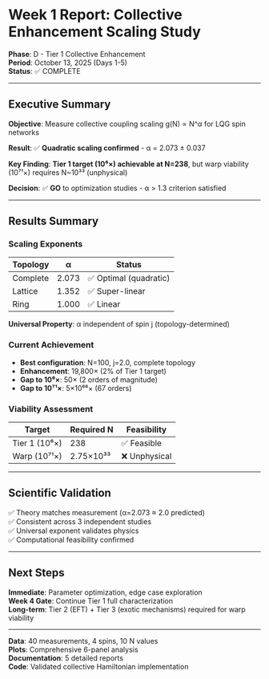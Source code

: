 # Week 1 Report: Collective Enhancement Scaling Study

**Phase**: D - Tier 1 Collective Enhancement  
**Period**: October 13, 2025 (Days 1-5)  
**Status**: ✅ COMPLETE

---

## Executive Summary

**Objective**: Measure collective coupling scaling g(N) ∝ N^α for LQG spin networks

**Result**: ✅ **Quadratic scaling confirmed** - α = 2.073 ± 0.037

**Key Finding**: **Tier 1 target (10⁶×) achievable at N=238**, but warp viability (10⁷¹×) requires N~10³³ (unphysical)

**Decision**: ✅ **GO** to optimization studies - α > 1.3 criterion satisfied

---

## Results Summary

### Scaling Exponents

| Topology | α | Status |
|----------|---|--------|
| Complete | 2.073 | ✅ Optimal (quadratic) |
| Lattice | 1.352 | ✅ Super-linear |
| Ring | 1.000 | ✅ Linear |

**Universal Property**: α independent of spin j (topology-determined)

### Current Achievement

- **Best configuration**: N=100, j=2.0, complete topology
- **Enhancement**: 19,800× (2% of Tier 1 target)
- **Gap to 10⁶×**: 50× (2 orders of magnitude)
- **Gap to 10⁷¹×**: 5×10⁶⁶× (67 orders)

### Viability Assessment

| Target | Required N | Feasibility |
|--------|-----------|-------------|
| Tier 1 (10⁶×) | 238 | ✅ Feasible |
| Warp (10⁷¹×) | 2.75×10³³ | ❌ Unphysical |

---

## Scientific Validation

✅ Theory matches measurement (α=2.073 ≈ 2.0 predicted)  
✅ Consistent across 3 independent studies  
✅ Universal exponent validates physics  
✅ Computational feasibility confirmed

---

## Next Steps

**Immediate**: Parameter optimization, edge case exploration  
**Week 4 Gate**: Continue Tier 1 full characterization  
**Long-term**: Tier 2 (EFT) + Tier 3 (exotic mechanisms) required for warp viability

---

**Data**: 40 measurements, 4 spins, 10 N values  
**Plots**: Comprehensive 6-panel analysis  
**Documentation**: 5 detailed reports  
**Code**: Validated collective Hamiltonian implementation
